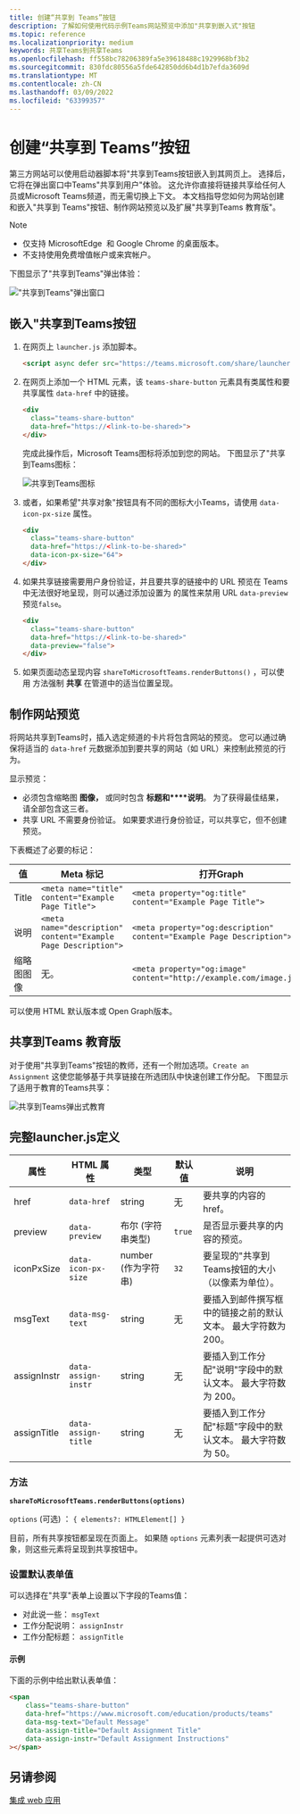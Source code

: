 ```yaml
---
title: 创建“共享到 Teams”按钮
description: 了解如何使用代码示例Teams网站预览中添加"共享到嵌入式"按钮
ms.topic: reference
ms.localizationpriority: medium
keywords: 共享Teams到共享Teams
ms.openlocfilehash: ff558bc78206389fa5e39618488c1929968bf3b2
ms.sourcegitcommit: 830fdc80556a5fde642850dd6b4d1b7efda3609d
ms.translationtype: MT
ms.contentlocale: zh-CN
ms.lasthandoff: 03/09/2022
ms.locfileid: "63399357"
---
```

# <a name="create-share-to-teams-button"></a>创建“共享到 Teams”按钮

第三方网站可以使用启动器脚本将"共享到Teams按钮嵌入到其网页上。 选择后，它将在弹出窗口中Teams"共享到用户"体验。 这允许你直接将链接共享给任何人员或Microsoft Teams频道，而无需切换上下文。 本文档指导您如何为网站创建和嵌入"共享到 Teams"按钮、制作网站预览以及扩展"共享到Teams 教育版"。

> [!NOTE]
>
> * 仅支持 MicrosoftEdge&nbsp; 和 Google Chrome 的桌面版本。
> * 不支持使用免费增值帐户或来宾帐户。  

下图显示了"共享到Teams"弹出体验：

!["共享到Teams"弹出窗口](~/assets/images/share-to-teams-popup.png)

## <a name="embed-a-share-to-teams-button"></a>嵌入"共享到Teams按钮

1. 在网页上 `launcher.js` 添加脚本。

    ```html
    <script async defer src="https://teams.microsoft.com/share/launcher.js"></script>
    ```

1. 在网页上添加一个 HTML 元素，该 `teams-share-button` 元素具有类属性和要共享属性 `data-href` 中的链接。

    ```html
    <div
      class="teams-share-button"
      data-href="https://<link-to-be-shared>">
    </div>
    ```

    完成此操作后，Microsoft Teams图标将添加到您的网站。 下图显示了"共享到Teams图标：

    ![共享到Teams图标](~/assets/icons/share-to-teams-icon.png)

1. 或者，如果希望"共享对象"按钮具有不同的图标大小Teams，请使用 `data-icon-px-size` 属性。

    ```html
    <div
      class="teams-share-button"
      data-href="https://<link-to-be-shared>"
      data-icon-px-size="64">
    </div>
    ```

1. 如果共享链接需要用户身份验证，并且要共享的链接中的 URL 预览在 Teams 中无法很好地呈现，则可以通过添加设置为 的属性来禁用 URL `data-preview` 预览`false`。

    ```html
    <div
      class="teams-share-button"
      data-href="https://<link-to-be-shared>"
      data-preview="false">
    </div>
    ```

1. 如果页面动态呈现内容 `shareToMicrosoftTeams.renderButtons()` ，可以使用 方法强制 **共享** 在管道中的适当位置呈现。

## <a name="craft-your-website-preview"></a>制作网站预览

将网站共享到Teams时，插入选定频道的卡片将包含网站的预览。 您可以通过确保将适当的 `data-href` 元数据添加到要共享的网站（如 URL）来控制此预览的行为。  

显示预览：

* 必须包含缩略图 **图像，** 或同时包含 **标题和****说明**。 为了获得最佳结果，请全部包含这三者。
* 共享 URL 不需要身份验证。 如果要求进行身份验证，可以共享它，但不创建预览。

下表概述了必要的标记：

|值|Meta 标记| 打开Graph|
|----|----|----|
|Title|`<meta name="title" content="Example Page Title">`|`<meta property="og:title" content="Example Page Title">`|
|说明|`<meta name="description" content="Example Page Description">`|`<meta property="og:description" content="Example Page Description">`|
|缩略图图像| 无。 |`<meta property="og:image" content="http://example.com/image.jpg">`|

可以使用 HTML 默认版本或 Open Graph版本。

## <a name="share-to-teams-for-education"></a>共享到Teams 教育版

对于使用"共享到Teams"按钮的教师，还有一个附加选项。`Create an Assignment` 这使您能够基于共享链接在所选团队中快速创建工作分配。 下图显示了适用于教育的Teams共享：

![共享到Teams弹出式教育](~/assets/images/share-to-teams-popup-edu.png)

## <a name="full-launcherjs-definition"></a>完整launcher.js定义

| 属性 | HTML 属性 | 类型 | 默认值 | 说明 |
| -------------- | ---------------------- | --------------------- | ------- | ---------------------------------------------------------------------- |
| href | `data-href` | string | 无 | 要共享的内容的 href。 |
| preview | `data-preview` | 布尔 (字符串类型)  | `true` | 是否显示要共享的内容的预览。 |
| iconPxSize | `data-icon-px-size` | number (作为字符串)  | `32` | 要呈现的"共享到Teams按钮的大小（以像素为单位）。 |
| msgText | `data-msg-text` | string | 无 | 要插入到邮件撰写框中的链接之前的默认文本。 最大字符数为 200。 |
| assignInstr | `data-assign-instr` | string | 无 | 要插入到工作分配"说明"字段中的默认文本。 最大字符数为 200。 |
| assignTitle | `data-assign-title` | string | 无 | 要插入到工作分配"标题"字段中的默认文本。 最大字符数为 50。 |

### <a name="methods"></a>方法

**`shareToMicrosoftTeams.renderButtons(options)`**

`options` (可选) ： `{ elements?: HTMLElement[] }`

目前，所有共享按钮都呈现在页面上。 如果随 `options` 元素列表一起提供可选对象，则这些元素将呈现到共享按钮中。

### <a name="set-default-form-values"></a>设置默认表单值

可以选择在"共享"表单上设置以下字段的Teams值：

* 对此说一些： `msgText`
* 工作分配说明： `assignInstr`
* 工作分配标题： `assignTitle`

#### <a name="example"></a>示例

 下面的示例中给出默认表单值：

```html
<span
    class="teams-share-button"
    data-href="https://www.microsoft.com/education/products/teams"
    data-msg-text="Default Message"
    data-assign-title="Default Assignment Title"
    data-assign-instr="Default Assignment Instructions"
></span>
```

## <a name="see-also"></a>另请参阅

[集成 web 应用](~/samples/integrate-web-apps-overview.md)
